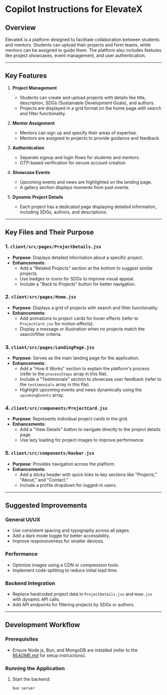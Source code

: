 # Copilot Instructions for ElevateX

## Overview
ElevateX is a platform designed to facilitate collaboration between students and mentors. Students can upload their projects and form teams, while mentors can be assigned to guide them. The platform also includes features like project showcases, event management, and user authentication.

---

## Key Features

1. **Project Management**
   - Students can create and upload projects with details like title, description, SDGs (Sustainable Development Goals), and authors.
   - Projects are displayed in a grid format on the home page with search and filter functionality.

2. **Mentor Assignment**
   - Mentors can sign up and specify their areas of expertise.
   - Mentors are assigned to projects to provide guidance and feedback.

3. **Authentication**
   - Separate signup and login flows for students and mentors.
   - OTP-based verification for secure account creation.

4. **Showcase Events**
   - Upcoming events and news are highlighted on the landing page.
   - A gallery section displays moments from past events.

5. **Dynamic Project Details**
   - Each project has a dedicated page displaying detailed information, including SDGs, authors, and descriptions.

---

## Key Files and Their Purpose

### 1. `client/src/pages/ProjectDetails.jsx`
- **Purpose**: Displays detailed information about a specific project.
- **Enhancements**:
  - Add a "Related Projects" section at the bottom to suggest similar projects.
  - Use badges or icons for SDGs to improve visual appeal.
  - Include a "Back to Projects" button for better navigation.

### 2. `client/src/pages/Home.jsx`
- **Purpose**: Displays a grid of projects with search and filter functionality.
- **Enhancements**:
  - Add animations to project cards for hover effects (refer to `ProjectCard.jsx` for motion effects).
  - Display a message or illustration when no projects match the search/filter criteria.

### 3. `client/src/pages/LandingPage.jsx`
- **Purpose**: Serves as the main landing page for the application.
- **Enhancements**:
  - Add a "How It Works" section to explain the platform's process (refer to the `processSteps` array in this file).
  - Include a "Testimonials" section to showcase user feedback (refer to the `testimonials` array in this file).
  - Highlight upcoming events and news dynamically using the `upcomingEvents` array.

### 4. `client/src/components/ProjectCard.jsx`
- **Purpose**: Represents individual project cards in the grid.
- **Enhancements**:
  - Add a "View Details" button to navigate directly to the project details page.
  - Use lazy loading for project images to improve performance.

### 5. `client/src/components/Navbar.jsx`
- **Purpose**: Provides navigation across the platform.
- **Enhancements**:
  - Add a sticky header with quick links to key sections like "Projects," "About," and "Contact."
  - Include a profile dropdown for logged-in users.

---

## Suggested Improvements

### General UI/UX
- Use consistent spacing and typography across all pages.
- Add a dark mode toggle for better accessibility.
- Improve responsiveness for smaller devices.

### Performance
- Optimize images using a CDN or compression tools.
- Implement code-splitting to reduce initial load time.

### Backend Integration
- Replace hardcoded project data in `ProjectDetails.jsx` and `Home.jsx` with dynamic API calls.
- Add API endpoints for filtering projects by SDGs or authors.

---

## Development Workflow

### Prerequisites
- Ensure Node.js, Bun, and MongoDB are installed (refer to the [README.md](../README.md) for setup instructions).

### Running the Application
1. Start the backend:
   ```sh
   bun server